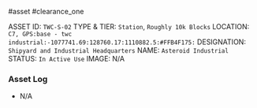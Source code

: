 #asset #clearance_one 

ASSET ID: `TWC-S-02`
TYPE & TIER: `Station`, `Roughly 10k Blocks`
LOCATION: `C7, GPS:base - twc industrial:-1077741.69:128760.17:1110882.5:#FFB4F175:`
DESIGNATION: `Shipyard and Industrial Headquarters`
NAME: `Asteroid Industrial`
STATUS: `In Active Use`
IMAGE: N/A
### Asset Log
- N/A